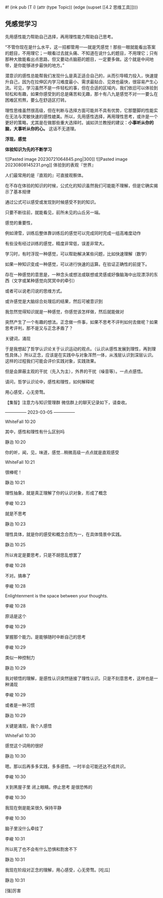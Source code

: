 #! (ink pub (T i) (attr (type Topic)) (edge (supset [[4.2 思维工具]])))

## 凭感觉学习
先用感性能力帮助自己选择，再用理性能力帮助自己思考。

“不管你现在是什么水平，这一招都管用一—就是凭感觉！那些一眼就能看出答案的题目，不用理它；一眼看过去就头痛、不知道在说什么的题目，不用理它；只有那种大致能看出点思路，但又要动点脑筋的题目，一定要多做。这个就是中间地带，是你能够进步最快的地方。”

潜意识的感性总能帮我们发现什么是真正适合自己的，从而引导精力投入，快速提升自己，因为在拉伸区内学习难度最小、需求最贴合、见效也最快，很容易产生心流。可见，学习虽然不是一件轻松的事，但在合适的区域内，我们依旧可以体验到轻松和有趣，如果你感受到的总是痛苦和无趣，那十有八九是感觉不对一一要么在困难区煎熬，要么在舒适区打转。

理性思维虽然很高级，但在判断与选择方面可能并不具有优势，它那蹩脚的性能实在无法与灵敏快速的感性媲美。所以，先用感性选择，再用理性思考，或许是一个更好的策略，尤其是在做那些重大选择时。诚如洪兰教授的建议：**小事听从你的脑，大事听从你的心。** 这话不无道理。

**浮现，感觉**

**体验知识为先的不断学习**

![[Pasted image 20230721064845.png|300]]
![[Pasted image 20230808145231.png]]
体验到的表观『世界』

人们最常用的是『直观的』可直接观察体。

在不存在体验的知识的时候，公式化的知识虽然我们可能能不理解，但是它确实揭示了基本规律

通过公式可以感受或发现到时候感受不到的知识。

只要不断往前，就能看见，前所未见的山丘另一端。

感觉的重要性，

例如滑雪，训练后整体靠训练后的感觉可以完成同时完成一组高难度动作

有些没有经过训练的感觉，精度非常低，误差非常大。

学习时，有时浮现一种感觉，可以帮助解决某些问题，比如快速理解（数学）

如果一种知识变成一种感觉，可以进行快速的运算。在验证正确性的前提下。

存在一种感觉的意思是，一种念头或想法或联想或灵感或好像脑海中出现漂浮的东西（文字或某种感觉向冥冥中的牵引）

或者可以说老闫说的思维方式。

或许感觉是大脑综合处理后的结果，然后可被意识到

我忽然觉得知识就是一种感觉，你感觉该怎样做，然后就能做对

突然产生了一个有趣的想法。正念做一件事，如果不思考不评判如何去做呢？如果思考评判，那不是又与正念矛盾了？

关键词，涌现

于是我想起了哲学认识论关于认识运动的观点。（认识从感性发展到理性，再到理性具体。）所以正念，应该是在实践中与对象浑然一体，从浅层认识到深层认识。这样的过程我们可能会评价实践对象，实践效果。

但是会屏蔽主观的干扰（先入为主），外界的干扰（噪音等）。一点点感悟。

请问，哲学认识论中，感性和理性，如何解释呢

用心感受，心无旁骛。

【集智】注意力与知识管理群 微信群上的聊天记录如下，请查收。

————— 2023-03-05 —————

WhiteFall 10:20

其中，感性和理性有什么区别吗

静泊 10:20

你的听，闻，见，味道，感觉...稍微高级一点点就是直观感受

WhiteFall 10:21

很棒呢！

静泊 10:21

理性抽象，就是真正理解了你的认识对象，形成了概念

李峻 10:23

就是不思考

静泊 10:23

理性具体，就是你的感受和概念合而为一，在具体情景中实践。

静泊 10:25

所以肯定是要思考，只是不胡思乱想罢了

李峻 10:28

不对。搞串了

李峻 10:28

Enlightenment is the space between your thoughts.

李峻 10:28

原话是这个

李峻 10:29

掌握那个能力。是能够随时中断自己的思考

李峻 10:29

类似一种控制力

静泊 10:29

我对顿悟的理解，是感性认识突然链接了理性认识。只是不刻意思考，这样也是一种涌现

李峻 10:29

或者是一种习惯

静泊 10:29

关键是涌现，我个人感悟

WhiteFall 10:30

感觉这个词用的很好

静泊 10:30

嗯。那以后再多多实践，多多感悟。一时半会可能还达不成共识。

李峻 10:30

关到黑屋子里 闭上眼睛。停止思考 是很恐怖的

李峻 10:30

我现在倒是能呆很久 保持平静

李峻 10:30

脑子里没什么牵挂了

李峻 10:31

所以死了也不会有什么恐惧和割舍不下

静泊 10:31

我现在阶段对正念的理解，用心感受，心无旁骛。[吃瓜]

静泊 10:31

[强]厉害